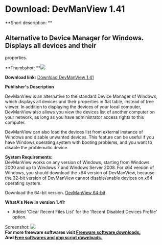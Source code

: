 # Download: DevManView 1.41

**Short description: **

## Alternative to Device Manager for Windows. Displays all devices and their
properties.

  
**Thumbshot: **![](http://www.freewarefiles.com/screenshot/devmanview_md.gif)   
  
**Download link:** [Download DevManView 1.41](http://freesoftwares.boysofts.com/DevManView_program_56053.html)  
  

**Publisher's Description**  
  

DevManView is an alternative to the standard Device Manager of Windows, which
displays all devices and their properties in flat table, instead of tree
viewer. In addition to displaying the devices of your local computer,
DevManView also allows you view the devices list of another computer on your
network, as long as you have administrator access rights to this computer.

DevManView can also load the devices list from external instance of Windows
and disable unwanted devices. This feature can be useful if you have Windows
operating system with booting problems, and you want to disable the
problematic device.

**System Requirements:**  
DevManView works on any version of Windows, starting from Windows 2000 and up
to Windows 7 and Windows Server 2008. For x64 version of Windows, you should
download the x64 version of DevManView, because the 32-bit version of
DevManView cannot disable/enable devices on x64 operating system.

Download the 64-bit version. [DevManView
64-bit](http://www.nirsoft.net/utils/devmanview-x64.zip).

**WhatA's New in version 1.41:**

  * Added 'Clear Recent Files List' for the 'Recent Disabled Devices Profile' option. 

  
  
Screenshot: ![](http://www.freewarefiles.com/screenshot/devmanview.gif)  
**For more freeware softwares visit [Freeware software downloads.](http://freesoftwares.boysofts.com/)**   
**And [Free softwares and php script downloads.](http://www.boysofts.com/)**

